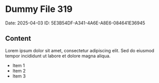 # Dummy File 319

Date: 2025-04-03
ID: 5E3B54DF-A341-4A6E-A8E6-084641E36945

## Content

Lorem ipsum dolor sit amet, consectetur adipiscing elit.
Sed do eiusmod tempor incididunt ut labore et dolore magna aliqua.

* Item 1
* Item 2
* Item 3

